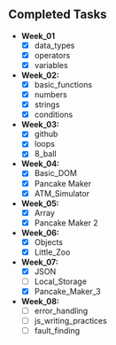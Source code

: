 ## Completed Tasks
- **Week_01**
    - [x] data_types
    - [x] operators
    - [x] variables
- **Week_02:**
    - [x] basic_functions
    - [x] numbers
    - [x] strings
    - [x] conditions
- **Week_03:**
    - [x] github
    - [x] loops
    - [x] 8_ball
- **Week_04:**
    - [x] Basic_DOM
    - [x] Pancake Maker
    - [x] ATM_Simulator

- **Week_05:**
    - [x] Array
    - [x] Pancake Maker 2

- **Week_06:**
    - [x] Objects
    - [x] Little_Zoo

- **Week_07:**
    - [x] JSON
    - [ ] Local_Storage
    - [x] Pancake_Maker_3

- **Week_08:**
    - [ ] error_handling
    - [ ] js_writing_practices
    - [ ] fault_finding